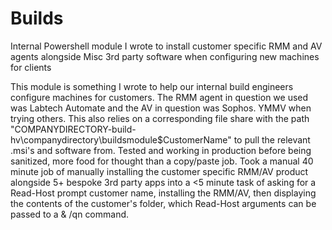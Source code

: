 # Builds
Internal Powershell module I wrote to install customer specific RMM and AV agents alongside Misc 3rd party software when configuring new machines for clients


This module is something I wrote to help our internal build engineers configure machines for customers. The RMM agent in question we used was Labtech Automate and the AV in question was Sophos. YMMV when trying others. This also relies on a corresponding file share with the path "COMPANYDIRECTORY-build-hv\companydirectory\buildsmodule\$CustomerName\" to pull the relevant .msi's and software from. Tested and working in production before being sanitized, more food for thought than a copy/paste job. Took a manual 40 minute job of manually installing the customer specific RMM/AV product alongside 5+ bespoke 3rd party apps into a <5 minute task of asking for a Read-Host prompt customer name, installing the RMM/AV, then displaying the contents of the customer's folder, which Read-Host arguments can be passed to a & /qn command.
